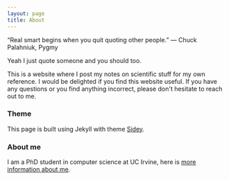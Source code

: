 ```yaml
---
layout: page
title: About
---
```


“Real smart begins when you quit quoting other people.”
― Chuck Palahniuk, Pygmy

Yeah I just quote someone and you should too.

This is a website where I post my notes on scientific stuff for my own reference. I would be delighted if you find this website useful.
If you have any questions or you find anything incorrect, please don't hesitate to reach out to me. 

### Theme 
This page is built using Jekyll with theme [Sidey](https://github.com/ronv/sidey/issues?q=is%3Aissue+is%3Aclosed).

### About me
I am a PhD student in computer science at UC Irvine, here is [more information about me](https://yonglhuang.com).


